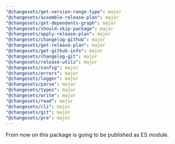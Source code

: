 ```yaml
---
"@changesets/get-version-range-type": major
"@changesets/assemble-release-plan": major
"@changesets/get-dependents-graph": major
"@changesets/should-skip-package": major
"@changesets/apply-release-plan": major
"@changesets/changelog-github": major
"@changesets/get-release-plan": major
"@changesets/get-github-info": major
"@changesets/changelog-git": major
"@changesets/release-utils": major
"@changesets/config": major
"@changesets/errors": major
"@changesets/logger": major
"@changesets/parse": major
"@changesets/types": major
"@changesets/write": major
"@changesets/read": major
"@changesets/cli": major
"@changesets/git": major
"@changesets/pre": major
---
```


From now on this package is going to be published as ES module.
